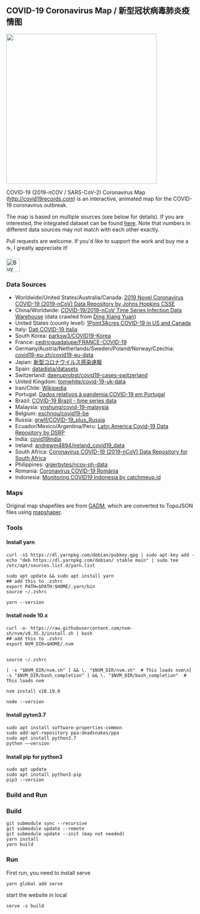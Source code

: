 ## COVID-19 Coronavirus Map / 新型冠状病毒肺炎疫情图

<img src="https://raw.githubusercontent.com/anjuspace/covid19/master/public/cover.png" width="400" />

COVID-19 (2019-nCOV / SARS-CoV-2) Coronavirus Map (http://covid19records.com) is an interactive, animated map for the COVID-19 coronavirus outbreak.

The map is based on multiple sources (see below for details). If you are interested, the integrated dataset can be found [here](https://github.com/anjuspace/covid19/blob/master/public/data/all.json). Note that numbers in different data sources may not match with each other exactly.

Pull requests are welcome. If you'd like to support the work and buy me a ☕, I greatly appreciate it!

<a href='https://ko-fi.com/B0B01J3N3' target='_blank'><img height='36' style='border:0px;height:36px;' src='https://az743702.vo.msecnd.net/cdn/kofi1.png?v=2' border='0' alt='Buy Me a Coffee at ko-fi.com' /></a>

### Data Sources
- Worldwide/United States/Australia/Canada: [2019 Novel Coronavirus COVID-19 (2019-nCoV) Data Repository by Johns Hopkins CSSE](https://github.com/CSSEGISandData/COVID-19)
- China/Worldwide: [COVID-19/2019-nCoV Time Series Infection Data Warehouse](https://github.com/BlankerL/DXY-COVID-19-Data) (data crawled from [Ding Xiang Yuan](https://ncov.dxy.cn/ncovh5/view/pneumonia))
- United States (county level): [1Point3Acres COVID-19 in US and Canada](https://coronavirus.1point3acres.com/en)
- Italy: [Dati COVID-19 Italia](https://github.com/pcm-dpc/COVID-19)
- South Korea: [parksw3/COVID19-Korea](https://github.com/parksw3/COVID19-Korea)
- France: [cedricguadalupe/FRANCE-COVID-19](https://github.com/cedricguadalupe/FRANCE-COVID-19)
- Germany/Austria/Netherlands/Sweden/Poland/Norway/Czechia: [covid19-eu-zh/covid19-eu-data](https://github.com/covid19-eu-zh/covid19-eu-data)
- Japan: [新型コロナウイルス感染速報](https://github.com/swsoyee/2019-ncov-japan)
- Spain: [datadista/datasets](https://github.com/datadista/datasets)
- Switzerland: [daenuprobst/covid19-cases-switzerland](https://github.com/daenuprobst/covid19-cases-switzerland)
- United Kingdom: [tomwhite/covid-19-uk-data](https://github.com/tomwhite/covid-19-uk-data)
- Iran/Chile: [Wikipedia](https://en.wikipedia.org/wiki/Template:2019%E2%80%9320_coronavirus_pandemic_data)
- Portugal: [Dados relativos à pandemia COVID-19 em Portugal](https://github.com/dssg-pt/covid19pt-data)
- Brazil: [COVID-19 Brazil - time series data](https://github.com/elhenrico/covid19-Brazil-timeseries)
- Malaysia: [ynshung/covid-19-malaysia](https://github.com/ynshung/covid-19-malaysia)
- Belgium: [eschnou/covid19-be](https://github.com/eschnou/covid19-be)
- Russia: [grwlf/COVID-19_plus_Russia](https://github.com/grwlf/COVID-19_plus_Russia)
- Ecuador/Mexico/Argentina/Peru: [Latin America Covid-19 Data Repository by DSRP](https://github.com/DataScienceResearchPeru/covid-19_latinoamerica)
- India: [covid19india](https://github.com/covid19india/covid19india-react)
- Ireland: [andrewm4894/ireland_covid19_data](https://github.com/andrewm4894/ireland_covid19_data)
- South Africa: [Coronavirus COVID-19 (2019-nCoV) Data Repository for South Africa](https://github.com/dsfsi/covid19za)
- Philippines: [gigerbytes/ncov-ph-data](https://github.com/gigerbytes/ncov-ph-data)
- Romania: [Coronavirus COVID-19 România](https://covid19.geo-spatial.org/)
- Indonesia: [Monitoring COVID19 Indonesia by catchmeup.id](https://docs.google.com/spreadsheets/d/1sgiz8x71QyIVJZQguYtG9n6xBEKdM4fXuDs_d8zKOmY/htmlview#)

### Maps
Original map shapefiles are from [GADM](https://gadm.org/), which are converted to TopoJSON files using [mapshaper](https://github.com/mbloch/mapshaper).

### Tools
#### Install yarn

```
curl -sS https://dl.yarnpkg.com/debian/pubkey.gpg | sudo apt-key add -
echo "deb https://dl.yarnpkg.com/debian/ stable main" | sudo tee /etc/apt/sources.list.d/yarn.list

sudo apt update && sudo apt install yarn
## add this to .zshrc
export PATH=$PATH:$HOME/.yarn/bin
source ~/.zshrc

yarn --version
```
#### Install node 10.x
```
curl -o- https://raw.githubusercontent.com/nvm-sh/nvm/v0.35.3/install.sh | bash
## add this to .zshrc
export NVM_DIR=$HOME/.nvm


source ~/.zshrc

[ -s "$NVM_DIR/nvm.sh" ] && \. "$NVM_DIR/nvm.sh"  # This loads nvm\n[ -s "$NVM_DIR/bash_completion" ] && \. "$NVM_DIR/bash_completion"  # This loads nvm

nvm install v10.19.0

node --version

```
#### Install pyton3.7
```
sudo apt install software-properties-common
sudo add-apt-repository ppa:deadsnakes/ppa
sudo apt install python3.7
python ––version
```
#### Install pip for python3

```
sudo apt update
sudo apt install python3-pip
pip3 --version
```



### Build and Run

### Build
```
git submodule sync --recursive
git submodule update --remote
git submodule update --init (may not needed)
yarn install
yarn build
```
### Run
First run, you need to install serve

```
yarn global add serve
```

start the website in local

```
serve -s build
```

